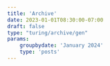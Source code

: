 ```yaml
---
title: 'Archive'
date: 2023-01-01T08:30:00-07:00
draft: false
type: "turing/archive/gen"
params:
    groupbydate: 'January 2024'
    type: 'posts'
---
```

